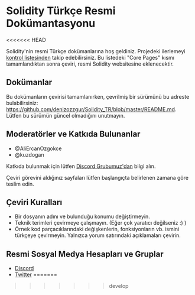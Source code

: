 # Solidity Türkçe Resmi Dokümantasyonu
<<<<<<< HEAD

Solidity'nin resmi Türkçe dokümanlarına hoş geldiniz. Projedeki ilerlemeyi [kontrol listesinden](https://github.com/solidity-docs/tr-turkish/issues/1) takip edebilirsiniz. Bu listedeki "Core Pages" kısmı tamamlandıktan sonra çeviri, resmi Solidity websitesine eklenecektir.

## Dokümanlar

Bu dokümanların çevirisi tamamlanırken, çevrilmiş bir sürümünü bu adreste bulabilirsiniz: https://github.com/denizozzgur/Solidity_TR/blob/master/README.md. Lütfen bu sürümün güncel olmadığını unutmayın.

## Moderatörler ve Katkıda Bulunanlar

- @AliErcanOzgokce
- @kuzdogan

Katkıda bulunmak için lütfen [Discord Grubumuz'dan](https://discord.gg/cyN3vrhB) bilgi alın.

Çeviri görevini aldığınız sayfaları lütfen başlangıçta belirlenen zamana göre teslim edin.

## Çeviri Kuralları

- Bir dosyanın adını ve bulunduğu konumu değiştirmeyin.
- Teknik terimleri çevirmeye çalışmayın. (Eğer çok yaratıcı değilseniz :) )
- Örnek kod parçacıklarındaki değişkenlerin, fonksiyonların vb. ismini türkçeye çevirmeyin. Yalnızca yorum satırındaki açıklamaları çevirin.

## Resmi Sosyal Medya Hesapları ve Gruplar

- [Discord](https://discord.gg/cyN3vrhB)
- [Twitter](https://twitter.com/TrSolidity)
=======
>>>>>>> develop
